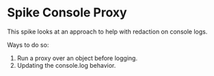# Spike Console Proxy

This spike looks at an approach to help with redaction on console logs.

Ways to do so:

1. Run a proxy over an object before logging.
2. Updating the console.log behavior.
